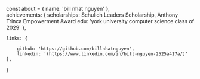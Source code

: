 const about = {
    name: 'bill nhat nguyen'
    },   
    achievements: {
        scholarships: Schulich Leaders Scholarship, Anthony Trinca Empowerment Award
        edu: 'york university computer science class of 2029'
    },
    
    links: {
    
        github: 'https://github.com/billnhatnguyen',
        linkedin: '(https://www.linkedin.com/in/bill-nguyen-2525a417a/)'
    },
}
